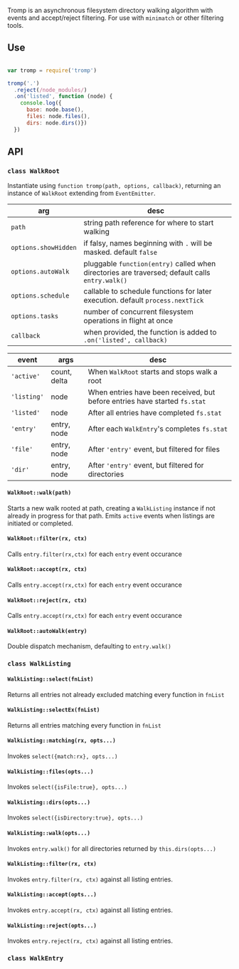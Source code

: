 Tromp is an asynchronous filesystem directory walking algorithm with events and accept/reject filtering. For use with `minimatch` or other filtering tools.

## Use

```javascript

var tromp = require('tromp')

tromp('.')
  .reject(/node_modules/)
  .on('listed', function (node) {
    console.log({
      base: node.base(),
      files: node.files(),
      dirs: node.dirs()})
  })

```

## API

### `class WalkRoot`
Instantiate using `function tromp(path, options, callback)`,
returning an instance of `WalkRoot` extending from `EventEmitter`.

arg                   | desc
---                   | ----
`path`                | string path reference for where to start walking
`options.showHidden`  | if falsy, names beginning with `.` will be masked. default `false` 
`options.autoWalk`    | pluggable `function(entry)` called when directories are traversed; default calls `entry.walk()`
`options.schedule`    | callable to schedule functions for later execution. default `process.nextTick`
`options.tasks`       | number of concurrent filesystem operations in flight at once
`callback`            | when provided, the function is added to `.on('listed', callback)`

event       | args          | desc
-----       | ----          | ----
`'active'`  | count, delta  | When `WalkRoot` starts and stops walk a root
`'listing'` | node          | When entries have been received, but before entries have started `fs.stat`
`'listed'`  | node          | After all entries have completed `fs.stat`
`'entry'`   | entry, node   | After each `WalkEntry`'s completes `fs.stat`
`'file'`    | entry, node   | After `'entry'` event, but filtered for files
`'dir'`     | entry, node   | After `'entry'` event, but filtered for directories

#### `WalkRoot::walk(path)`
Starts a new walk rooted at path, creating a `WalkListing` instance if not already in progress for that path. Emits `active` events when listings are initiated or completed.

#### `WalkRoot::filter(rx, ctx)`
Calls `entry.filter(rx,ctx)` for each `entry` event occurance

#### `WalkRoot::accept(rx, ctx)`
Calls `entry.accept(rx,ctx)` for each `entry` event occurance

#### `WalkRoot::reject(rx, ctx)`
Calls `entry.accept(rx,ctx)` for each `entry` event occurance

#### `WalkRoot::autoWalk(entry)`
Double dispatch mechanism, defaulting to `entry.walk()`


### `class WalkListing`

#### `WalkListing::select(fnList)`
Returns all entries not already excluded matching every function in `fnList`
#### `WalkListing::selectEx(fnList)`
Returns all entries matching every function in `fnList`

#### `WalkListing::matching(rx, opts...)`
Invokes `select({match:rx}, opts...)`
#### `WalkListing::files(opts...)`
Invokes `select({isFile:true}, opts...)`
#### `WalkListing::dirs(opts...)`
Invokes `select({isDirectory:true}, opts...)`

#### `WalkListing::walk(opts...)`
Invokes `entry.walk()` for all directories returned by `this.dirs(opts...)`

#### `WalkListing::filter(rx, ctx)`
Invokes `entry.filter(rx, ctx)` against all listing entries.
#### `WalkListing::accept(opts...)`
Invokes `entry.accept(rx, ctx)` against all listing entries.
#### `WalkListing::reject(opts...)`
Invokes `entry.reject(rx, ctx)` against all listing entries.

### `class WalkEntry`

